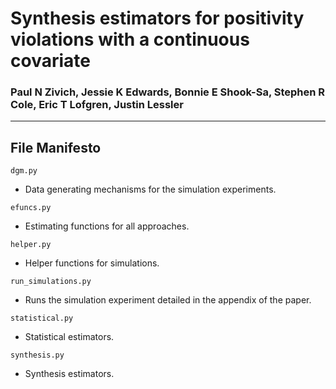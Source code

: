 # Synthesis estimators for positivity violations with a continuous covariate

### Paul N Zivich, Jessie K Edwards, Bonnie E Shook-Sa, Stephen R Cole, Eric T Lofgren, Justin Lessler

-----------------------------------

## File Manifesto

`dgm.py`
- Data generating mechanisms for the simulation experiments.

`efuncs.py`
- Estimating functions for all approaches.

`helper.py`
- Helper functions for simulations.

`run_simulations.py`
- Runs the simulation experiment detailed in the appendix of the paper.

`statistical.py`
- Statistical estimators.

`synthesis.py`
- Synthesis estimators.
